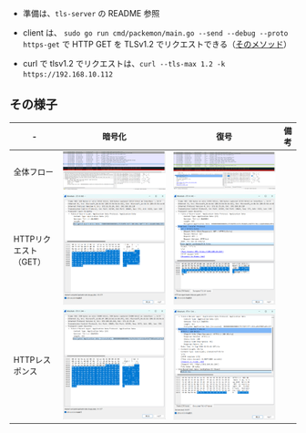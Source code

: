 - 準備は、`tls-server` の README 参照
- client は、 `sudo go run cmd/packemon/main.go --send --debug --proto https-get` で HTTP GET を TLSv1.2 でリクエストできる（[そのメソッド](../../../internal/debugging/send_https_get_after_tcp3way_tlshandshake.go)）

- curl で tlsv1.2 でリクエストは、`curl --tls-max 1.2 -k https://192.168.10.112`

## その様子

|-|暗号化|復号|備考|
|--|--|--|--|
|全体フロー|![](../../../assets/encrypted_http.png)|![](../../../assets/decrypted_http.png)||
|HTTPリクエスト（GET）|![](../../../assets/encrypted_http_request.png)|![](../../../assets/decrypted_http_request.png)||
|HTTPレスポンス|![](../../../assets/encrypted_http_response.png)|![](../../../assets/decrypted_http_response.png)||

